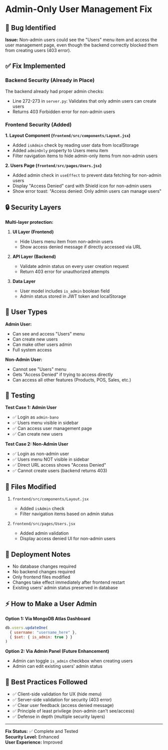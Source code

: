 # Admin-Only User Management Fix

## 🐛 Bug Identified

**Issue:** Non-admin users could see the "Users" menu item and access the user management page, even though the backend correctly blocked them from creating users (403 error).

## ✅ Fix Implemented

### Backend Security (Already in Place)
The backend already had proper admin checks:
- Line 272-273 in `server.py`: Validates that only admin users can create users
- Returns 403 Forbidden error for non-admin users

### Frontend Security (Added)

**1. Layout Component (`frontend/src/components/Layout.jsx`)**
- Added `isAdmin` check by reading user data from localStorage
- Added `adminOnly` property to Users menu item
- Filter navigation items to hide admin-only items from non-admin users

**2. Users Page (`frontend/src/pages/Users.jsx`)**
- Added admin check in `useEffect` to prevent data fetching for non-admin users
- Display "Access Denied" card with Shield icon for non-admin users
- Show error toast: "Access denied: Only admin users can manage users"

## 🔒 Security Layers

**Multi-layer protection:**

1. **UI Layer (Frontend)**
   - Hide Users menu item from non-admin users
   - Show access denied message if directly accessed via URL

2. **API Layer (Backend)**
   - Validate admin status on every user creation request
   - Return 403 error for unauthorized attempts

3. **Data Layer**
   - User model includes `is_admin` boolean field
   - Admin status stored in JWT token and localStorage

## 👤 User Types

**Admin User:**
- Can see and access "Users" menu
- Can create new users
- Can make other users admin
- Full system access

**Non-Admin User:**
- Cannot see "Users" menu
- Gets "Access Denied" if trying to access directly
- Can access all other features (Products, POS, Sales, etc.)

## 🧪 Testing

**Test Case 1: Admin User**
- ✅ Login as `admin-bano`
- ✅ Users menu visible in sidebar
- ✅ Can access user management page
- ✅ Can create new users

**Test Case 2: Non-Admin User**
- ✅ Login as non-admin user
- ✅ Users menu NOT visible in sidebar
- ✅ Direct URL access shows "Access Denied"
- ✅ Cannot create users (backend returns 403)

## 📝 Files Modified

1. `frontend/src/components/Layout.jsx`
   - Added `isAdmin` check
   - Filter navigation items based on admin status

2. `frontend/src/pages/Users.jsx`
   - Added admin validation
   - Display access denied UI for non-admin users

## 🚀 Deployment Notes

- No database changes required
- No backend changes required
- Only frontend files modified
- Changes take effect immediately after frontend restart
- Existing users' admin status preserved in database

## ⚡ How to Make a User Admin

**Option 1: Via MongoDB Atlas Dashboard**
```javascript
db.users.updateOne(
  { username: "username_here" },
  { $set: { is_admin: true } }
)
```

**Option 2: Via Admin Panel (Future Enhancement)**
- Admin can toggle `is_admin` checkbox when creating users
- Admin can edit existing users' admin status

## 🔐 Best Practices Followed

- ✅ Client-side validation for UX (hide menu)
- ✅ Server-side validation for security (403 error)
- ✅ Clear user feedback (access denied message)
- ✅ Principle of least privilege (non-admin can't see/access)
- ✅ Defense in depth (multiple security layers)

---

**Fix Status:** ✅ Complete and Tested  
**Security Level:** Enhanced  
**User Experience:** Improved
